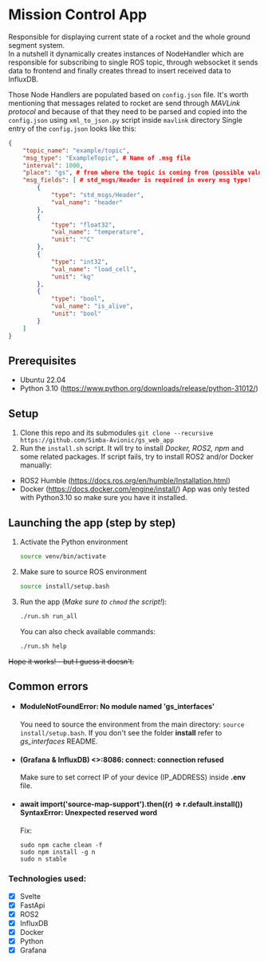 # Mission Control App
Responsible for displaying current state of a rocket and the whole ground segment system. <br>
In a nutshell it dynamically creates instances of NodeHandler which are responsible for subscribing to single ROS topic,
through websocket it sends data to frontend and finally creates thread to insert received data to InfluxDB.

Those Node Handlers are populated based on `config.json` file.
It's worth mentioning that messages related to rocket are send through *MAVLink protocol* and because of that they need to be parsed and copied into the `config.json` using `xml_to_json.py` script inside `mavlink` directory
Single entry of the `config.json` looks like this:

```json
{
    "topic_name": "example/topic",
    "msg_type": "ExampleTopic", # Name of .msg file
    "interval": 1000,
    "place": "gs", # from where the topic is coming from (possible values: "gs", "rocket") 
    "msg_fields": [ # std_msgs/Header is required in every msg type!
        {
            "type": "std_msgs/Header",
            "val_name": "header"
        },
        {
            "type": "float32",
            "val_name": "temperature",
            "unit": "°C"
        },
        {
            "type": "int32",
            "val_name": "load_cell",
            "unit": "kg"
        },
        {
            "type": "bool",
            "val_name": "is_alive",
            "unit": "bool"
        }
    ]
}
```

## Prerequisites
- Ubuntu 22.04
- Python 3.10 (https://www.python.org/downloads/release/python-31012/)

## Setup
1. Clone this repo and its submodules `git clone --recursive https://github.com/Simba-Avionic/gs_web_app`
2. Run the `install.sh` script. It wll try to install *Docker, ROS2, npm* and some related packages.
If script fails, try to install ROS2 and/or Docker manually:
- ROS2 Humble (https://docs.ros.org/en/humble/Installation.html)
- Docker (https://docs.docker.com/engine/install/)
App was only tested with Python3.10 so make sure you have it installed.

## Launching the app (step by step)
1. Activate the Python environment

    ```bash
    source venv/bin/activate
    ```
    
2. Make sure to source ROS environment
   
    ```bash
    source install/setup.bash
    ```
    
3. Run the app (*Make sure to `chmod` the script!*):
    ```bash
    ./run.sh run_all
    ```

    You can also check available commands:
    ```bash
    ./run.sh help
    ```

~~Hope it works! - but I guess it doesn't.~~

## Common errors

- #### ModuleNotFoundError: No module named 'gs_interfaces'
    You need to source the environment from the main directory: `source install/setup.bash`.
If you don't see the folder **install** refer to *gs_interfaces* README.

- #### (Grafana & InfluxDB) <>:8086: connect: connection refused
    Make sure to set correct IP of your device (IP_ADDRESS) inside **.env** file.

- #### await import('source-map-support').then((r) => r.default.install()) <br> SyntaxError: Unexpected reserved word
    Fix:
    ```shell
    sudo npm cache clean -f
    sudo npm install -g n
    sudo n stable
    ```
### Technologies used:

- [x] Svelte
- [x] FastApi
- [x] ROS2
- [x] InfluxDB
- [x] Docker
- [x] Python
- [x] Grafana
